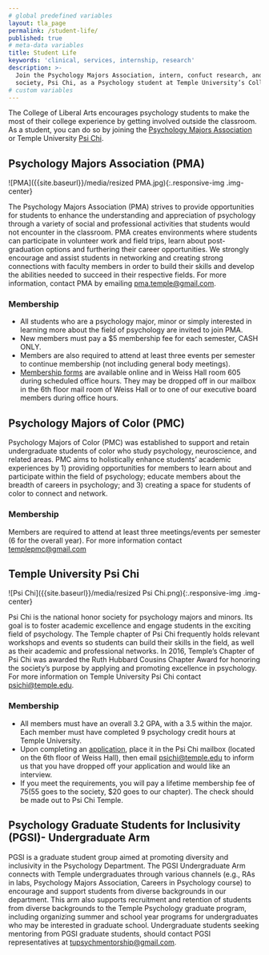 ```yaml
---
# global predefined variables
layout: tla_page
permalink: /student-life/
published: true
# meta-data variables
title: Student Life
keywords: 'clinical, services, internship, research'
description: >-
  Join the Psychology Majors Association, intern, confuct research, and look into the Psychology honors
  society, Psi Chi, as a Psychology student at Temple University’s College of Liberal Arts.
# custom variables
---
```

The College of Liberal Arts encourages psychology students to make the most of their college experience by getting involved outside the classroom. As a student, you can do so by joining the [Psychology Majors Association](#psychology-majors-association-pma) or Temple University [Psi Chi](#temple-university-psi-chi).

## Psychology Majors Association (PMA)
![PMA]({{site.baseurl}}/media/resized PMA.jpg){:.responsive-img .img-center}

The Psychology Majors Association (PMA) strives to provide opportunities for students to enhance the understanding and appreciation of psychology through a variety of social and professional activities that students would not encounter in the classroom. PMA creates environments where students can participate in volunteer work and field trips, learn about post-graduation options and furthering their career opportunities. We strongly encourage and assist students in networking and creating strong connections with faculty members in order to build their skills and develop the abilities needed to succeed in their respective fields. For more information, contact PMA by emailing [pma.temple@gmail.com](mailto:pma.temple@gmail.com).

### Membership
- All students who are a psychology major, minor or simply interested in learning more about the field of psychology are invited to join PMA.
- New members must pay a $5 membership fee for each semester, CASH ONLY.
- Members are also required to attend at least three events per semester to continue membership (not including general body meetings).
- [Membership forms](https://docs.google.com/document/d/1K707rW8UIZFno13xj2xuhv5hTzrlgPuIS6XR1e0yq-0/edit?usp=sharing) are available online and in Weiss Hall room 605 during scheduled office hours. They may be dropped off in our mailbox in the 6th floor mail room of Weiss Hall or to one of our executive board members during office hours. 

## Psychology Majors of Color (PMC)
Psychology Majors of Color (PMC) was established to support and retain undergraduate students of color who study psychology, neuroscience, and related areas. PMC aims to holistically enhance students’ academic experiences by 1) providing  opportunities for members to learn about and participate within the field of psychology; educate members about the breadth of careers in psychology; and 3) creating a space for students of color to connect and network.

### Membership
Members are required to attend at least three meetings/events per semester (6 for the overall year). For more information contact [templepmc@gmail.com](mailto:templepmc@gmail.com)

## Temple University Psi Chi
![Psi Chi]({{site.baseurl}}/media/resized Psi Chi.png){:.responsive-img .img-center}

Psi Chi is the national honor society for psychology majors and minors. Its goal is to foster academic excellence and engage students in the exciting field of psychology. The Temple chapter of Psi Chi frequently holds relevant workshops and events so students can build their skills in the field, as well as their academic and professional networks. In 2016, Temple’s Chapter of Psi Chi was awarded the Ruth Hubbard Cousins Chapter Award for honoring the society’s purpose by applying and promoting excellence in psychology. For more information on Temple University Psi Chi contact [psichi@temple.edu](mailto:psichi@temple.edu).

### Membership
- All members must have an overall 3.2 GPA, with a 3.5 within the major. Each member must have completed 9 psychology credit hours at Temple University.
- Upon completing an [application](https://docs.google.com/document/d/1tpdtOka45uguwz6RBllp79bdALKLJDSCJ3tK8BU_eB8/edit), place it in the Psi Chi mailbox (located on the 6th floor of Weiss Hall), then email [psichi@temple.edu](mailto:psichi@temple.edu) to inform us that you have dropped off your application and would like an interview.
- If you meet the requirements, you will pay a lifetime membership fee of $75 ($55 goes to the society, $20 goes to our chapter). The check should be made out to Psi Chi Temple.

## Psychology Graduate Students for Inclusivity (PGSI)- Undergraduate Arm
PGSI is a graduate student group aimed at promoting diversity and inclusivity in the Psychology Department. The PGSI Undergraduate Arm connects with Temple undergraduates through various channels (e.g., RAs in labs, Psychology Majors Association, Careers in Psychology course) to encourage and support students from diverse backgrounds in our department. This arm also supports recruitment and retention of students from diverse backgrounds to the Temple Psychology graduate program, including organizing summer and school year programs for undergraduates who may be interested in graduate school. Undergraduate students seeking mentoring from PGSI graduate students, should contact PGSI representatives at [tupsychmentorship@gmail.com](tupsychmentorship@gmail.com).
